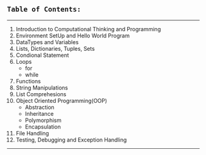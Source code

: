 ## `Table of Contents:`
---
1. Introduction to Computational Thinking and Programming
2. Environment SetUp and Hello World Program
3. DataTypes and Variables
4. Lists, Dictionaries, Tuples, Sets
5. Condional Statement
6. Loops
   - for
   - while
7. Functions
8. String Manipulations
9. List Comprehesions
10. Object Oriented Programming(OOP)
    - Abstraction
    - Inheritance
    - Polymorphism
    - Encapsulation
11. File Handling
12. Testing, Debugging and Exception Handling
---
